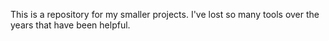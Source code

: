 This is a repository for my smaller projects. I've lost so many tools over the years that have been helpful.
